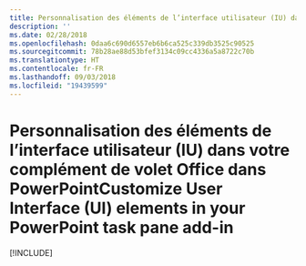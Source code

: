 ```yaml
---
title: Personnalisation des éléments de l’interface utilisateur (IU) dans votre complément de volet Office dans PowerPoint
description: ''
ms.date: 02/28/2018
ms.openlocfilehash: 0daa6c690d6557eb6b6ca525c339db3525c90525
ms.sourcegitcommit: 78b28ae88d53bfef3134c09cc4336a5a8722c70b
ms.translationtype: HT
ms.contentlocale: fr-FR
ms.lasthandoff: 09/03/2018
ms.locfileid: "19439599"
---
```

# <a name="customize-user-interface-ui-elements-in-your-powerpoint-task-pane-add-in"></a><span data-ttu-id="a3129-102">Personnalisation des éléments de l’interface utilisateur (IU) dans votre complément de volet Office dans PowerPoint</span><span class="sxs-lookup"><span data-stu-id="a3129-102">Customize User Interface (UI) elements in your PowerPoint task pane add-in</span></span>

[!INCLUDE[](../includes/powerpoint-tutorial-customize-ui.md)]